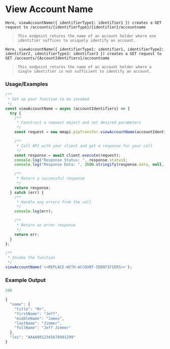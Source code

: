# View Account Name

`Here, viewAccountName({ identifierType1: identifier1 }) creates a GET request to /accounts/{identifierType}/{identifier}/accountname`

> `This endpoint returns the name of an account holder where one identifier suffices to uniquely identify an account.`

`Here, viewAccountName({ identifierType1: identifier1, identifierType2: identifier2, identifierType3: identifier3 }) creates a GET request to  GET /accounts/{AccountIdentifiers}/accountname`

> `This endpoint returns the name of an account holder where a single identifier is not sufficient to identify an account.`

### Usage/Examples

```javascript
/**
 * Set up your function to be invoked
 */
const viewAccountName = async (accountIdentifiers) => {
  try {
    /**
     * Construct a request object and set desired parameters
     */
    const request = new mmapi.p2pTransfer.viewAccountName(accountIdentifiers);

    /**
     * Call API with your client and get a response for your call
     */
    const response = await client.execute(request);
    console.log("Response Status: ", response.status);
    console.log("Response Data: ", JSON.stringify(response.data, null, 4));

    /**
     * Return a successful response
     */
    return response;
  } catch (err) {
    /**
     * Handle any errors from the call
     */
    console.log(err);

    /**
     * Return an error response
     */
    return err;
  }
};

/**
 * Invoke the function
 */
viewAccountName('<<REPLACE-WITH-ACCOUNT-IDENTIFIERS>>');
```

### Example Output

```javascript
200

{
  "name": {
    "title": "Mr",
    "firstName": "Jeff",
    "middleName": "James",
    "lastName": "Jimmer",
    "fullName": "Jeff Jimmer"
  },
  "lei": "AAAA0012345678901299"
}
```
